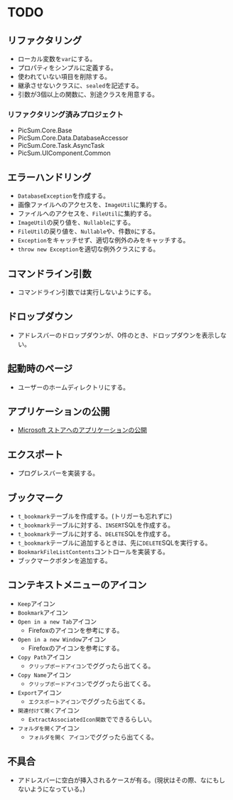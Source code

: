 # TODO
## リファクタリング 
* ローカル変数を`var`にする。
* プロパティをシンプルに定義する。
* 使われていない項目を削除する。
* 継承させないクラスに、`sealed`を記述する。
* 引数が3個以上の関数に、別途クラスを用意する。
### リファクタリング済みプロジェクト
* PicSum.Core.Base
* PicSum.Core.Data.DatabaseAccessor
* PicSum.Core.Task.AsyncTask
* PicSum.UIComponent.Common
## エラーハンドリング
* `DatabaseException`を作成する。
* 画像ファイルへのアクセスを、`ImageUtil`に集約する。
* ファイルへのアクセスを、`FileUtil`に集約する。
* `ImageUtil`の戻り値を、`Nullable`にする。
* `FileUtil`の戻り値を、`Nullable`や、件数`0`にする。
* `Exception`をキャッチせず、適切な例外のみをキャッチする。
* `throw new Exception`を適切な例外クラスにする。
## コマンドライン引数
* コマンドライン引数では実行しないようにする。
## ドロップダウン
* アドレスバーのドロップダウンが、0件のとき、ドロップダウンを表示しない。
## 起動時のページ
* ユーザーのホームディレクトリにする。
## アプリケーションの公開
* [Microsoft ストアへのアプリケーションの公開](https://sorceryforce.net/ja/tips/microsoft-store-release)
## エクスポート
* プログレスバーを実装する。
## ブックマーク
* `t_bookmark`テーブルを作成する。(トリガーも忘れずに)
* `t_bookmark`テーブルに対する、`INSERT`SQLを作成する。
* `t_bookmark`テーブルに対する、`DELETE`SQLを作成する。
* `t_bookmark`テーブルに追加するときは、先に`DELETE`SQLを実行する。
* `BookmarkFileListContents`コントロールを実装する。
* ブックマークボタンを追加する。
## コンテキストメニューのアイコン
* `Keep`アイコン
* `Bookmark`アイコン
* `Open in a new Tab`アイコン
    * Firefoxのアイコンを参考にする。
* `Open in a new Window`アイコン
    * Firefoxのアイコンを参考にする。
* `Copy Path`アイコン
    * `クリップボードアイコン`でググったら出てくる。
* `Copy Name`アイコン
    * `クリップボードアイコン`でググったら出てくる。
* `Export`アイコン
    * `エクスポートアイコン`でググったら出てくる。
* `関連付けて開く`アイコン
    * `ExtractAssociatedIcon関数`でできるらしい。
* `フォルダを開く`アイコン
    * `フォルダを開く アイコン`でググったら出てくる。
## 不具合
* アドレスバーに空白が挿入されるケースが有る。(現状はその際、なにもしないようになっている。)
